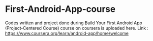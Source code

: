 # First-Android-App-course
Codes written and project done during Build Your First Android App (Project-Centered Course) course on coursera is uploaded here.
Link : https://www.coursera.org/learn/android-app/home/welcome
